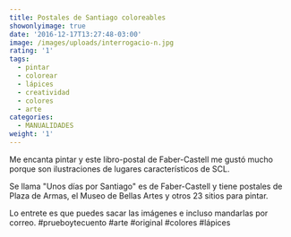 ```yaml
---
title: Postales de Santiago coloreables
showonlyimage: true
date: '2016-12-17T13:27:48-03:00'
image: /images/uploads/interrogacio-n.jpg
rating: '1'
tags:
  - pintar
  - colorear
  - lápices
  - creatividad
  - colores
  - arte
categories:
  - MANUALIDADES
weight: '1'
---
```

Me encanta pintar y este libro-postal de Faber-Castell me gustó mucho porque son ilustraciones de lugares característicos de SCL. 

<!--more-->

Se llama "Unos días por Santiago" es de Faber-Castell y tiene postales de Plaza de Armas, el Museo de Bellas Artes y otros 23 sitios para pintar. 

Lo entrete es que puedes sacar las imágenes e incluso mandarlas por correo. #prueboytecuento #arte #original #colores #lápices
